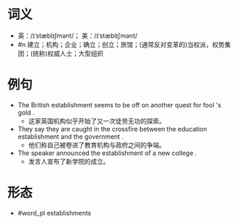 # 词义
- 英：/ɪˈstæblɪʃmənt/； 美：/ɪˈstæblɪʃmənt/
- #n 建立；机构；企业；确立；创立；旅馆；(通常反对变革的)当权派，权势集团；(统称)权威人士；大型组织
# 例句
- The British establishment seems to be off on another quest for fool 's gold .
	- 这家英国机构似乎开始了又一次徒劳无功的探索。
- They say they are caught in the crossfire between the education establishment and the government .
	- 他们称自己被卷进了教育机构与政府之间的争端。
- The speaker announced the establishment of a new college .
	- 发言人宣布了新学院的成立。
# 形态
- #word_pl establishments

